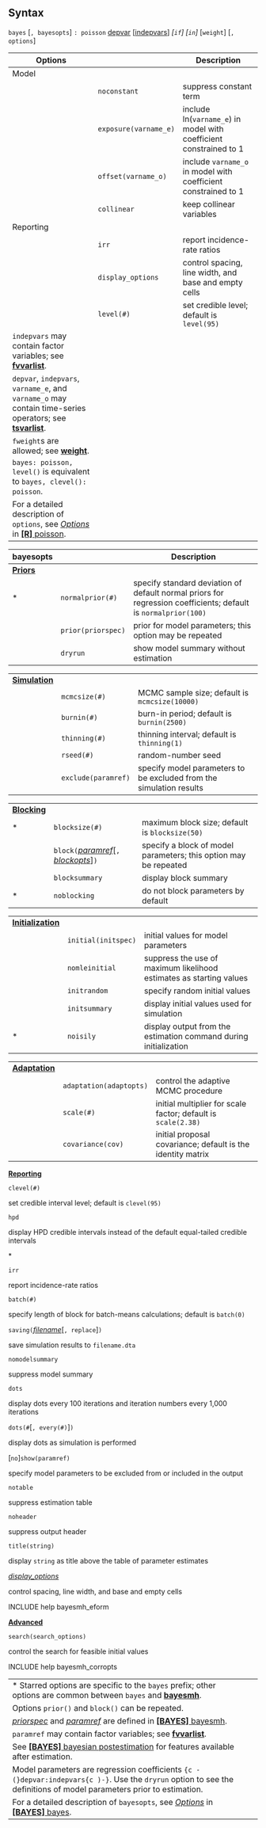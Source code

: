 ## Syntax

`bayes` \[`, bayesopts`\] `: poisson`
[depvar](http://www.stata.com/help.cgi?depvar)
\[[indepvars](http://www.stata.com/help.cgi?indepvars)\]
_\[`if`\] \[`in`\]_ \[`weight`\] \[`,`
`options`\]

| Options                                                                                                                                                                                                                                              |                       | Description                                                        |
|------------------------------------------------------------------------------------------------------------------------------------------------------------------------------------------------------------------------------------------------------|-----------------------|--------------------------------------------------------------------|
| Model                                                                                                                                                                                                                                                |                       |                                                                    |
|                                                                                                                                                                                                                                                      | `noconstant`          | suppress constant term                                             |
|                                                                                                                                                                                                                                                      | `exposure(varname_e)` | include ln(`varname_e`) in model with coefficient constrained to 1 |
|                                                                                                                                                                                                                                                      | `offset(varname_o)`   | include `varname_o` in model with coefficient constrained to 1     |
|                                                                                                                                                                                                                                                      | `collinear`           | keep collinear variables                                           |
| Reporting                                                                                                                                                                                                                                            |                       |                                                                    |
|                                                                                                                                                                                                                                                      | `irr`                 | report incidence-rate ratios                                       |
|                                                                                                                                                                                                                                                      | `display_options`     | control spacing, line width, and base and empty cells              |
|                                                                                                                                                                                                                                                      | `level(#)`            | set credible level; default is `level(95)`                         |
| `indepvars` may contain factor variables; see [<strong>fvvarlist</strong>](http://www.stata.com/help.cgi?fvvarlist).                                                                                                      |                       |                                                                    |
| `depvar`, `indepvars`, `varname_e`, and `varname_o` may contain time-series operators; see [<strong>tsvarlist</strong>](http://www.stata.com/help.cgi?tsvarlist).                                                         |                       |                                                                    |
| `fweight`s are allowed; see [<strong>weight</strong>](http://www.stata.com/help.cgi?weight).                                                                                                                              |                       |                                                                    |
| `bayes: poisson, level()` is equivalent to `bayes, clevel(): poisson`.                                                                                                                                                                       |                       |                                                                    |
| For a detailed description of `options`, see [<var class="command">Options</var><strong></strong>](poisson##options) in [<strong>[R]</strong> poisson](http://www.stata.com/help.cgi?poisson). |                       |                                                                    |

| bayesopts                                                                   |                    | Description                                                                                                    |
|-----------------------------------------------------------------------------|--------------------|----------------------------------------------------------------------------------------------------------------|
| [<strong>Priors</strong>](bayes##priors_options) |                    |                                                                                                                |
| \*                                                                          | `normalprior(#)`   | specify standard deviation of default normal priors for regression coefficients; default is `normalprior(100)` |
|                                                                             | `prior(priorspec)` | prior for model parameters; this option may be repeated                                                        |
|                                                                             | `dryrun`           | show model summary without estimation                                                                          |

|                                                                                     |                     |                                                                     |
|-------------------------------------------------------------------------------------|---------------------|---------------------------------------------------------------------|
| [<strong>Simulation</strong>](bayes##simulation_options) |                     |                                                                     |
|                                                                                     | `mcmcsize(#)`       | MCMC sample size; default is `mcmcsize(10000)`                      |
|                                                                                     | `burnin(#)`         | burn-in period; default is `burnin(2500)`                           |
|                                                                                     | `thinning(#)`       | thinning interval; default is `thinning(1)`                         |
|                                                                                     | `rseed(#)`          | random-number seed                                                  |
|                                                                                     | `exclude(paramref)` | specify model parameters to be excluded from the simulation results |

|                                                                                 |                                                                                                                                                                                                                               |                                                                  |
|---------------------------------------------------------------------------------|-------------------------------------------------------------------------------------------------------------------------------------------------------------------------------------------------------------------------------|------------------------------------------------------------------|
| [<strong>Blocking</strong>](bayes##blocking_options) |                                                                                                                                                                                                                               |                                                                  |
| \*                                                                              | `blocksize(#)`                                                                                                                                                                                                                | maximum block size; default is `blocksize(50)`                   |
|                                                                                 | `block(`[<var class="command">paramref</var><strong></strong>](bayesmh##paramref)\[`,` [<var class="command">blockopts</var><strong></strong>](bayesmh##blockopts)\]`)` | specify a block of model parameters; this option may be repeated |
|                                                                                 | `blocksummary`                                                                                                                                                                                                                | display block summary                                            |
| \*                                                                              | `noblocking`                                                                                                                                                                                                                  | do not block parameters by default                               |

|                                                                                             |                     |                                                                     |
|---------------------------------------------------------------------------------------------|---------------------|---------------------------------------------------------------------|
| [<strong>Initialization</strong>](bayes##initialization_options) |                     |                                                                     |
|                                                                                             | `initial(initspec)` | initial values for model parameters                                 |
|                                                                                             | `nomleinitial`      | suppress the use of maximum likelihood estimates as starting values |
|                                                                                             | `initrandom`        | specify random initial values                                       |
|                                                                                             | `initsummary`       | display initial values used for simulation                          |
| \*                                                                                          | `noisily`           | display output from the estimation command during initialization    |

|                                                                                     |                         |                                                               |
|-------------------------------------------------------------------------------------|-------------------------|---------------------------------------------------------------|
| [<strong>Adaptation</strong>](bayes##adaptation_options) |                         |                                                               |
|                                                                                     | `adaptation(adaptopts)` | control the adaptive MCMC procedure                           |
|                                                                                     | `scale(#)`              | initial multiplier for scale factor; default is `scale(2.38)` |
|                                                                                     | `covariance(cov)`       | initial proposal covariance; default is the identity matrix   |

[<strong>Reporting</strong>](bayes##reporting_options)

`clevel(#)`

set credible interval level; default is `clevel(95)`

`hpd`

display HPD credible intervals instead of the default equal-tailed
credible intervals

\*

`irr`

report incidence-rate ratios

`batch(#)`

specify length of block for batch-means calculations; default is
`batch(0)`

`saving(`[<var class="command">filename</var><strong></strong>](http://www.stata.com/help.cgi?filename)\[`, replace`\]`)`

save simulation results to `filename.dta`

`nomodelsummary`

suppress model summary

`dots`

display dots every 100 iterations and iteration numbers every 1,000
iterations

`dots(#`\[`, every(#)`\]`)`

display dots as simulation is performed

\[`no`\]`show(paramref)`

specify model parameters to be excluded from or included in the output

`notable`

suppress estimation table

`noheader`

suppress output header

`title(string)`

display `string` as title above the table of parameter estimates

[<var class="command">display_options</var><strong></strong>](bayesmh##display_options)

control spacing, line width, and base and empty cells

INCLUDE help bayesmh\_eform

[<strong>Advanced</strong>](bayes##advanced_options)

`search(search_options)`

control the search for feasible initial values

INCLUDE help bayesmh\_corropts

|                                                                                                                                                                                                                                                                                                                                      |     |     |
|--------------------------------------------------------------------------------------------------------------------------------------------------------------------------------------------------------------------------------------------------------------------------------------------------------------------------------------|-----|-----|
| \* Starred options are specific to the `bayes` prefix; other options are common between `bayes` and [<strong>bayesmh</strong>](http://www.stata.com/help.cgi?bayesmh).                                                                                                                                    |     |     |
| Options `prior()` and `block()` can be repeated.                                                                                                                                                                                                                                                                                     |     |     |
| [<var class="command">priorspec</var><strong></strong>](bayesmh##priorspec) and [<var class="command">paramref</var><strong></strong>](bayesmh##paramref) are defined in [<strong>[BAYES]</strong> bayesmh](http://www.stata.com/help.cgi?bayesmh). |     |     |
| `paramref` may contain factor variables; see [<strong>fvvarlist</strong>](http://www.stata.com/help.cgi?fvvarlist).                                                                                                                                                                                       |     |     |
| See [<strong>[BAYES]</strong> bayesian postestimation](http://www.stata.com/help.cgi?bayesian_postestimation) for features available after estimation.                                                                                                                                                    |     |     |
| Model parameters are regression coefficients `{c -(}depvar:indepvars{c )-}`. Use the `dryrun` option to see the definitions of model parameters prior to estimation.                                                                                                                                                         |     |     |
| For a detailed description of `bayesopts`, see [<var class="command">Options</var><strong></strong>](bayes##options) in [<strong>[BAYES]</strong> bayes](http://www.stata.com/help.cgi?bayes).                                                                                 |     |     |
